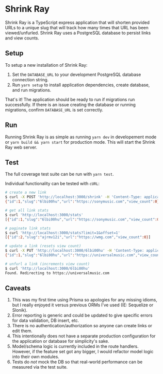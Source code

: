# Shrink Ray

Shrink Ray is a TypeScript express application that will shorten provided URLs to a unique slug that will track how many
times that URL has been viewed/unfurled. Shrink Ray uses a PostgreSQL database to persist links and view counts.

## Setup

To setup a new installation of Shrink Ray:

1. Set the `DATABASE_URL` to your development PostgreSQL database connection string.
2. Run `yarn setup` to install application dependencies, create database, and run migrations.

That's it! The application should be ready to run if migrations run successfully. If there is an issue creating the
database or running migrations, confirm `DATABASE_URL` is set correctly.

## Run

Running Shrink Ray is as simple as running `yarn dev` in developement mode or `yarn build && yarn start` for production
mode. This will start the Shrink Ray web server.

## Test

The full coverage test suite can be run with `yarn test`.

Individual functionality can be tested with `cURL`:

```bash
# create a new link
$ curl -X POST 'http://localhost:3000/shrink' -H 'Content-Type: application/json' -d '{"url":"https://sonymusic.com"}'
{"id":1,"slug":"6lbi00hu","url":"https://sonymusic.com","view_count":0}

# get all link stats
$ curl 'http://localhost:3000/stats'
[{"id":1,"slug":"6lbi00hu","url":"https://sonymusic.com","view_count":0},{"id":2,"slug":"ajrmv12i","url":"https://wmg.com","view_count":0}]

# paginate link stats
$ curl 'http://localhost:3000/stats?limit=1&offset=1'
[{"id":2,"slug":"ajrmv12i","url":"https://wmg.com","view_count":0}]

# update a link (resets view count)
$ curl -X PUT 'http://localhost:3000/6lbi00hu' -H 'Content-Type: application/json' -d '{"url":"https://universalmusic.com"}'
{"id":1,"slug":"6lbi00hu","url":"https://universalmusic.com","view_count":0}

# unfurl a link (increments view count)
$ curl 'http://localhost:3000/6lbi00hu'
Found. Redirecting to https://universalmusic.com
```

## Caveats

1. This was my first time using Prisma so apologies for any missing idioms, but I really enjoyed it versus previous ORMs
   I've used (IE: Sequelize or Slonik).
2. Error reporting is generic and could be updated to give specific errors for data validation, DB insert, etc.
3. There is no authentication/authorization so anyone can create links or edit them.
4. This intentionally does not have a separate production configuration for the application or database for simplicity's
   sake.
5. Model/schema logic is currently included in the route handlers. However, if the feature set got any bigger, I
   would refactor model logic into their own modules.
6. Tests do _not_ mock the DB so that real-world performance can be measured via the test suite.
